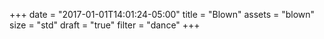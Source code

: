 +++
date = "2017-01-01T14:01:24-05:00"
title = "Blown"
assets = "blown"
size = "std"
draft = "true"
filter = "dance"
+++
